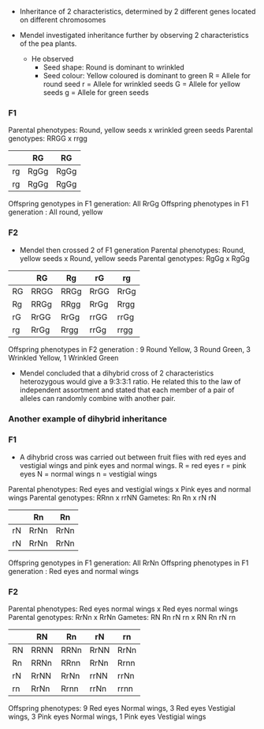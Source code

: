 - Inheritance of 2 characteristics, determined by 2 different genes located on different chromosomes

- Mendel investigated inheritance further by observing 2 characteristics of the pea plants.
    - He observed
        - Seed shape: Round is dominant to wrinkled
        - Seed colour: Yellow coloured is dominant to green
            R = Allele for round seed
            r = Allele for wrinkled seeds
            G = Allele for yellow seeds
            g = Allele for green seeds

### F1
Parental phenotypes: Round, yellow seeds x wrinkled green seeds
Parental genotypes: RRGG x rrgg

|     | RG   | RG   |
| --- | ---- | ---- |
| rg  | RgGg | RgGg |
| rg  | RgGg | RgGg | 

Offspring genotypes in F1 generation: All RrGg
Offspring phenotypes in F1 generation : All round, yellow

### F2
- Mendel then crossed 2 of F1 generation
Parental phenotypes: Round, yellow seeds x Round, yellow seeds
Parental genotypes: RgGg x RgGg

|     | RG   | Rg   | rG   | rg   |
| --- | ---- | ---- | ---- | ---- |
| RG  | RRGG | RRGg | RrGG | RrGg |
| Rg  | RRGg | RRgg | RrGg | Rrgg |
| rG  | RrGG | RrGg | rrGG | rrGg |
| rg  | RrGg | Rrgg | rrGg | rrgg |

Offspring phenotypes in F2 generation : 9 Round Yellow, 3 Round Green, 3 Wrinkled Yellow, 1 Wrinkled Green

- Mendel concluded that a dihybrid cross of 2 characteristics heterozygous would give a  9:3:3:1 ratio. He related this to the law of independent assortment and stated that each member of a pair of alleles can randomly combine with another pair.

### Another example of dihybrid inheritance
### F1
- A dihybrid cross was carried out between fruit flies with red eyes and vestigial wings and pink eyes and normal wings.
    R = red eyes
    r = pink eyes
    N = normal wings
    n = vestigial wings

Parental phenotypes: Red eyes and vestigial wings x Pink eyes and normal wings
Parental genotypes: RRnn x rrNN
Gametes: Rn Rn x rN rN

|     | Rn   | Rn   |
| --- | ---- | ---- |
| rN  | RrNn | RrNn |
| rN  | RrNn | RrNn |

Offspring genotypes in F1 generation: All RrNn
Offspring phenotypes in F1 generation : Red eyes and normal wings

### F2
Parental phenotypes: Red eyes normal wings x Red eyes normal wings
Parental genotypes: RrNn x RrNn
Gametes: RN Rn rN rn x RN Rn rN rn

|     | RN   | Rn   | rN   | rn   |
| --- | ---- | ---- | ---- | ---- |
| RN  | RRNN | RRNn | RrNN | RrNn |
| Rn  | RRNn | RRnn | RrNn | Rrnn |
| rN  | RrNN | RrNn | rrNN | rrNn |
| rn  | RrNn | Rrnn | rrNn | rrnn |

Offspring phenotypes: 9 Red eyes Normal wings, 3 Red eyes Vestigial wings, 3 Pink eyes Normal wings, 1 Pink eyes Vestigial wings